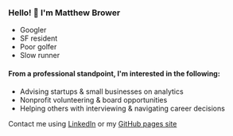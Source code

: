 ### Hello! 👋 I'm Matthew Brower
- Googler
- SF resident
- Poor golfer
- Slow runner

#### From a professional standpoint, I'm interested in the following:
- Advising startups & small businesses on analytics
- Nonprofit volunteering & board opportunities
- Helping others with interviewing & navigating career decisions


Contact me using [LinkedIn](https://www.linkedin.com/in/matthewabrower/) or my [GitHub pages site](https://matthewbrower.github.io/)

<!--
**MatthewBrower/matthewbrower** is a ✨ _special_ ✨ repository because its `README.md` (this file) appears on your GitHub profile.

Here are some ideas to get you started:

- 🔭 I’m currently working on ...
- 🌱 I’m currently learning ...
- 👯 I’m looking to collaborate on ...
- 🤔 I’m looking for help with ...
- 💬 Ask me about ...
- 📫 How to reach me: ...
- 😄 Pronouns: ...
- ⚡ Fun fact: ...
-->
